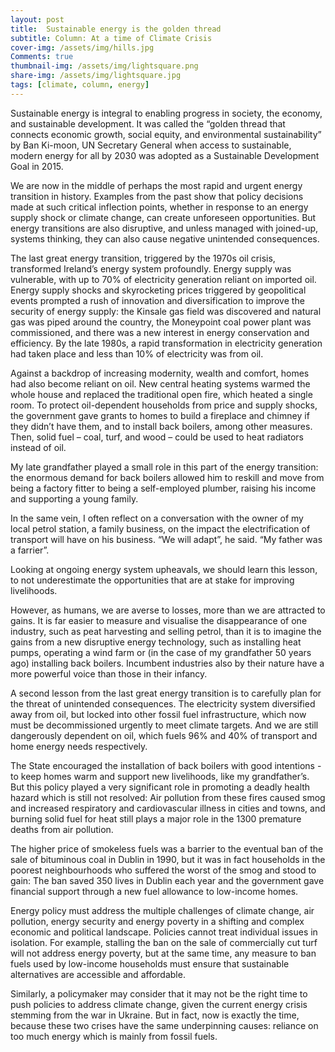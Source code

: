 ```yaml
---
layout: post
title:  Sustainable energy is the golden thread
subtitle: Column: At a time of Climate Crisis
cover-img: /assets/img/hills.jpg
Comments: true
thumbnail-img: /assets/img/lightsquare.png
share-img: /assets/img/lightsquare.jpg
tags: [climate, column, energy]
---
```

Sustainable energy is integral to enabling progress in society, the economy, and sustainable development. It was called the “golden thread that connects economic growth, social equity, and environmental sustainability” by Ban Ki-moon, UN Secretary General when access to sustainable, modern energy for all by 2030 was adopted as a Sustainable Development Goal in 2015.

We are now in the middle of perhaps the most rapid and urgent energy transition in history.  Examples from the past show that policy decisions made at such critical inflection points, whether in response to an energy supply shock or climate change, can create unforeseen opportunities. But energy transitions are also disruptive, and unless managed with joined-up, systems thinking, they can also cause negative unintended consequences.  

The last great energy transition, triggered by the 1970s oil crisis, transformed Ireland’s energy system profoundly. Energy supply was vulnerable, with up to 70% of electricity generation reliant on imported oil. Energy supply shocks and skyrocketing prices triggered by geopolitical events prompted a rush of innovation and diversification to improve the security of energy supply: the Kinsale gas field was discovered and natural gas was piped around the country, the Moneypoint coal power plant was commissioned, and there was a new interest in energy conservation and efficiency. By the late 1980s, a rapid transformation in electricity generation had taken place and less than 10% of electricity was from oil.

Against a backdrop of increasing modernity, wealth and comfort, homes had also become reliant on oil. New central heating systems warmed the whole house and replaced the traditional open fire, which heated a single room. To protect oil-dependent households from price and supply shocks, the government gave grants to homes to build a fireplace and chimney if they didn’t have them, and to install back boilers, among other measures. Then, solid fuel – coal, turf, and wood – could be used to heat radiators instead of oil.

My late grandfather played a small role in this part of the energy transition: the enormous demand for back boilers allowed him to reskill and move from being a factory fitter to being a self-employed plumber, raising his income and supporting a young family.

In the same vein, I often reflect on a conversation with the owner of my local petrol station, a family business, on the impact the electrification of transport will have on his business. “We will adapt”, he said. “My father was a farrier”.

Looking at ongoing energy system upheavals, we should learn this lesson, to not underestimate the opportunities that are at stake for improving livelihoods.

However, as humans, we are averse to losses, more than we are attracted to gains. It is far easier to measure and visualise the disappearance of one industry, such as peat harvesting and selling petrol, than it is to imagine the gains from a new disruptive energy technology, such as installing heat pumps, operating a wind farm or (in the case of my grandfather 50 years ago) installing back boilers. Incumbent industries also by their nature have a more powerful voice than those in their infancy.

A second lesson from the last great energy transition is to carefully plan for the threat of unintended consequences. The electricity system diversified away from oil, but locked into other fossil fuel infrastructure, which now must be decommissioned urgently to meet climate targets. And we are still dangerously dependent on oil, which fuels 96% and 40% of transport and home energy needs respectively.

The State encouraged the installation of back boilers with good intentions - to keep homes warm and support new livelihoods, like my grandfather’s. But this policy played a very significant role in promoting a deadly health hazard which is still not resolved: Air pollution from these fires caused smog and increased respiratory and cardiovascular illness in cities and towns, and burning solid fuel for heat still plays a major role in the 1300 premature deaths from air pollution.

The higher price of smokeless fuels was a barrier to the eventual ban of the sale of bituminous coal in Dublin in 1990, but it was in fact households in the poorest neighbourhoods who suffered the worst of the smog and stood to gain: The ban saved 350 lives in Dublin each year and the government gave financial support through a new fuel allowance to low-income homes.

Energy policy must address the multiple challenges of climate change, air pollution, energy security and energy poverty in a shifting and complex economic and political landscape. Policies cannot treat individual issues in isolation. For example, stalling the ban on the sale of commercially cut turf will not address energy poverty, but at the same time, any measure to ban fuels used by low-income households must ensure that sustainable alternatives are accessible and affordable.

Similarly, a policymaker may consider that it may not be the right time to push policies to address climate change, given the current energy crisis stemming from the war in Ukraine. But in fact, now is exactly the time, because these two crises have the same underpinning causes: reliance on too much energy which is mainly from fossil fuels.   

